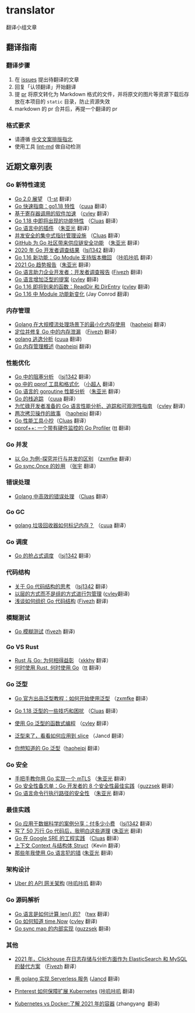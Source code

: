 # translator

翻译小组文章


## 翻译指南

### 翻译步骤

1. 在 [issues](https://github.com/gocn/translator/issues) 提出待翻译的文章
2. 回复「认领翻译」开始翻译
3. 提 [pr](https://github.com/gocn/translator/pulls) 将原文转化为 Markdown 格式的文件，并将原文的图片等资源下载后存放在本项目的 `static` 目录，防止资源失效
4. markdown 的 pr 合并后，再提一个翻译的 pr

### 格式要求

* 请遵循 [中文文案排版指北](https://github.com/sparanoid/chinese-copywriting-guidelines/blob/master/README.zh-CN.md)
* 使用工具 [lint-md](https://github.com/hustcc/lint-md) 做自动检测

## 近期文章列表

### Go 新特性速览

* [Go 2.0 展望](https://gocn.vip/topics/20982) （[1-st](https://github.com/1-st) 翻译）
* [Go 快速指南：go1.18 特性](https://gocn.vip/topics/20849) （[cuua](https://github.com/cuua) 翻译）
* [基于寄存器调用的软件加速](https://gocn.vip/topics/20835) （[cvley](https://github.com/cvley) 翻译）
* [Go 1.18 中即将出现的功能特性](https://gocn.vip/topics/17460) （[Cluas](https://github.com/Cluas) 翻译）
* [Go 语言中的插件](https://gocn.vip/topics/12530) （[朱亚光](https://github.com/zhuyaguang) 翻译）
* [并发安全的集中式指针管理设施](https://gocn.vip/topics/12493) （[Cluas](https://github.com/Cluas) 翻译）
* [GitHub 为 Go 社区带来供应链安全功能](https://gocn.vip/topics/12386) （[朱亚光](https://github.com/zhuyaguang) 翻译）
* [2020 年 Go 开发者调查结果](https://gocn.vip/topics/11810)（[lsj1342](https://github.com/lsj1342) 翻译）
* [Go 1.16 新功能：Go Module 支持版本撤回](https://gocn.vip/topics/11667) （[咔叽咔叽](https://github.com/github.com/watermelo) 翻译）
* [2021 Go 趋势报告](https://gocn.vip/topics/11650)（[朱亚光](https://github.com/zhuyaguang) 翻译）
* [Go 语言助力企业开发者：开发者调查报告](https://github.com/gocn/translator/blob/master/2021/w18_Go_is_powering_enterprise_developers.md) ([Fivezh](https://github.com/github.com/fivezh) 翻译)
* [Go 语言增加泛型的提案](https://github.com/gocn/translator/blob/master/2021/w3_a_proposal_for_adding_generics_to_go.md) ([cvley](https://github.com/cvley) 翻译)
*  [Go 1.16 即将到来的函数：ReadDir 和 DirEntry](https://github.com/gocn/translator/blob/master/2021/w6_coming_in_go_1.16_readdir_and_direntry.md) ([cvley](https://github.com/cvley)  翻译)
* [Go 1.16 中 Module 功能新变化](https://github.com/gocn/translator/blob/master/2021/w8_New_module_changes_in_Go_1.16.md) (Jay Conrod 翻译)

###  内存管理

* [Golang 在大规模流处理场景下的最小化内存使用](https://gocn.vip/topics/20995) （[haoheipi](https://github.com/haoheipi) 翻译）
* [定位并修复 Go 中的内存泄漏](https://gocn.vip/topics/17437) （[Fivezh](https://github.com/fivezh) 翻译）
* [golang 逃逸分析](https://github.com/gocn/translator/blob/master/2021/w15_golang_escape_analysis.md) ([cuua](https://github.com/cuua) 翻译)
* [Go 内存管理概述](https://github.com/gocn/translator/blob/master/2021/w21_An_overview_of_memory_management_in_Go.md) ([haoheipi](https://github.com/github.com/haoheipi) 翻译)

### 性能优化

* [Go 中的阻塞分析](https://gocn.vip/topics/17448) （[lsj1342](https://github.com/lsj1342) 翻译）
* [go 中的 pprof 工具和格式化](https://gocn.vip/topics/17419) （[小超人](https://github.com/laxiaohong) 翻译）
* [Go 语言的 goroutine 性能分析](https://gocn.vip/topics/17418) （[朱亚光](https://github.com/zhuyaguang) 翻译）
* [Go 的栈追踪](https://gocn.vip/topics/17343) （[cuua](https://github.com/cuua) 翻译）
* [为忙碌开发者准备的 Go 语言性能分析、追踪和可观测性指南](https://gocn.vip/topics/12544) （[cvley](https://github.com/cvley) 翻译）
* [两次拷贝操作的故事](https://gocn.vip/topics/12465) （[haoheipi](https://github.com/haoheipi) 翻译）
* [Go 性能工具小抄](https://gocn.vip/topics/12198)（[Cluas](https://github.com/github.com/Cluas) 翻译）
* [pprof++: 一个带有硬件监控的 Go Profiler](https://github.com/gocn/translator/blob/master/2021/w20_pprof_go_profiler.md)  ([tt](https://github.com/github.com/1-st) 翻译)

### Go 并发

* [以 Go 为例-探究并行与并发的区别](https://gocn.vip/topics/20993) （[zxmfke](https://github.com/zxmfke) 翻译）
* [Go sync.Once 的妙用](https://gocn.vip/topics/12514) （[张宇](https://github.com/pseudoyu) 翻译）

### 错误处理

* [Golang 中高效的错误处理](https://gocn.vip/topics/21016) （[Cluas](https://github.com/Cluas) 翻译）

### Go GC

* [golang 垃圾回收器如何标记内存？](https://gocn.vip/topics/12251) （[cuua](https://github.com/github.com/cuua) 翻译）

### Go 调度

* [Go 的抢占式调度](https://gocn.vip/topics/12062) （[lsj1342](https://github.com/lsj1342) 翻译）

### 代码结构

* [关于 Go 代码结构的思考](https://gocn.vip/topics/20960) （[lsj1342](https://github.com/lsj1342) 翻译）
* [以层的方式而不是组的方式进行包管理](https://gocn.vip/topics/11666)  ([cvley](https://github.com/github.com/cvley)翻译)
* [浅谈如何组织 Go 代码结构](https://github.com/gocn/translator/blob/master/2021/w20_Thoughts_on_how_to_structure_Go_code.md) ([Fivezh](https://github.com/github.com/fivezh) 翻译)

### 模糊测试

* [Go 模糊测试](https://gocn.vip/topics/20941) ([fivezh](https://github.com/fivezh) 翻译)

### Go VS Rust

* [Rust 与 Go: 为何相得益彰](https://gocn.vip/topics/20929) （[xkkhy](https://github.com/github.com/xkkhy) 翻译）
*  [何时使用 Rust, 何时使用 Go](https://github.com/gocn/translator/blob/master/2021/w12_When_to_use_Rust_and_when_to_use_Go.md)（[tt](https://github.com/1-st) 翻译）

### Go 泛型

* [Go 官方出品泛型教程：如何开始使用泛型](https://gocn.vip/topics/20885) （[zxmfke](https://github.com/zxmfke) 翻译）

* [Go 1.18 泛型的一些技巧和困扰](https://gocn.vip/topics/17485) （[Cluas](https://github.com/Cluas) 翻译）
* [使用 Go 泛型的函数式编程](https://gocn.vip/topics/12233) （[cvley](https://github.com/github.com/cvley) 翻译）
* [泛型来了，看看如何应用到 slice](https://gocn.vip/topics/11725) （Jancd 翻译）
*  [你想知道的 Go 泛型](https://github.com/gocn/translator/blob/master/2021/w13_Generics_in_Go.md)（[haoheipi](https://github.com/haoheipi) 翻译）

### Go 安全

* [手把手教你用 Go 实现一个 mTLS](https://gocn.vip/topics/17472) （[朱亚光](https://github.com/zhuyaguang) 翻译）
* [Go 安全性备忘单：Go 开发者的 8 个安全性最佳实践](https://github.com/gocn/translator/blob/master/2021/w10_Go_Security_cheatsheet.md)（[guzzsek](https://github.com/guzzsek) 翻译）
* [Go 语言命令行执行路径的安全性](https://gocn.vip/topics/11648) （[朱亚光](https://github.com/zhuyaguang) 翻译）

### 最佳实践

* [Go 应用于数据科学的案例分享：付多少小费](https://gocn.vip/topics/12415) （[lsj1342](https://github.com/lsj1342) 翻译）
* [写了 50 万行 Go 代码后，我明白这些道理](https://gocn.vip/topics/12210) ([朱亚光](https://github.com/zhuyaguang) 翻译)
* [Go 在 Google SRE 的工程实践](https://gocn.vip/topics/11923) （[Cluas](https://github.com/Cluas) 翻译）
* [上下文 Context 与结构体 Struct](https://gocn.vip/topics/11707)（Kevin 翻译）
* [那些年我使用 Go 语言犯的错](https://github.com/gocn/translator/blob/master/2021/w13_My_Go_mistakes.md) ([朱亚光](https://github.com/zhuyaguang) 翻译)

### 架构设计

* [Uber 的 API 网关架构](https://github.com/gocn/translator/blob/master/2021/w22_uber_architecture_api_gateway.md) ([咔叽咔叽](https://github.com/github.com/watermeloooo) 翻译)

### Go 源码解析

* [Go 语言是如何计算 len() 的?](https://gocn.vip/topics/12437) （[twx](https://github.com/1-st) 翻译）
* [Go 如何知道 time.Now](https://github.com/gocn/translator/blob/master/2021/w14_how_does_go_know_time_now.md) ([cvley](https://github.com/cvley) 翻译)
* [Go sync map 的内部实现](https://github.com/gocn/translator/blob/master/2021/w29_Go%20Inside%20sync.Map%E2%80%8A%E2%80%94%E2%80%8AHow%20does%20sync.Map%20work%20internally.md) ([guzzsek](https://github.com/laxiaohong) 翻译)

### 其他

* [2021 年，Clickhouse 在日志存储与分析方面作为 ElasticSearch 和 MySQL 的替代方案](https://gocn.vip/topics/11814) （[Fivezh](https://github.com/fivezh) 翻译）

* [用 golang 实现 Serverless 服务](https://github.com/gocn/translator/blob/master/2021/w26_How_I'm_writing_Serverless_Services_in_Golang_these_days.md) ([Jancd](https://github.com/Jancd) 翻译)

* [Pinterest 如何保障扩展 Kubernetes](https://github.com/gocn/translator/blob/master/2021/w27_scaling_k8s_with_assurance_at_pinterest_introduction.md) ([咔叽咔叽](https://github.com/github.com/watermeloooo)  翻译)

* [Kubernetes vs Docker:了解 2021 年的容器](https://github.com/gocn/translator/blob/master/2021/w3_kubernetes_vs_docker.md)  (zhangyang  翻译)

  
